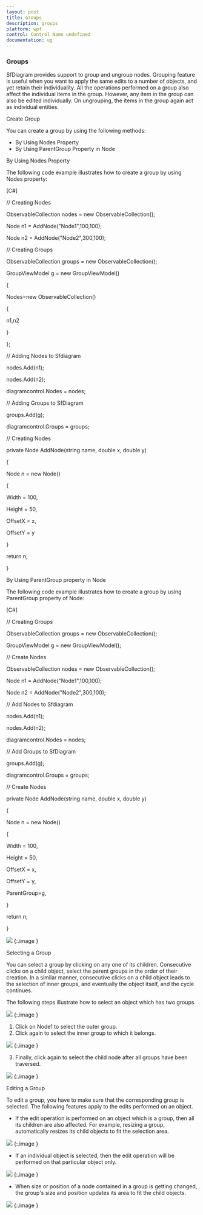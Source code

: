 ```yaml
---
layout: post
title: Groups
description: groups
platform: wpf
control: Control Name undefined
documentation: ug
---
```


### Groups

SfDiagram provides support to group and ungroup nodes. Grouping feature is useful when you want to apply the same edits to a number of objects, and yet retain their individuality. All the operations performed on a group also affect the individual items in the group. However, any item in the group can also be edited individually. On ungrouping, the items in the group again act as individual entities. 

Create Group

You can create a group by using the following methods:

* By Using Nodes Property
* By Using ParentGroup Property in Node

By Using Nodes Property

The following code example illustrates how to create a group by using Nodes property:

[C#]  



// Creating Nodes

ObservableCollection<NodeViewModel> nodes = new ObservableCollection<NodeViewModel>();

Node n1 = AddNode("Node1",100,100);

Node n2 = AddNode("Node2",300,100);  



// Creating Groups

ObservableCollection<GroupViewModel> groups = new ObservableCollection<GroupViewModel>();

GroupViewModel g = new GroupViewModel()

{

Nodes=new ObservableCollection<object>()

{

n1,n2

}

};



// Adding Nodes to Sfdiagram

nodes.Add(n1);

nodes.Add(n2);

diagramcontrol.Nodes = nodes;



// Adding Groups to SfDiagram

groups.Add(g);

diagramcontrol.Groups = groups;



// Creating Nodes

private Node AddNode(string name, double x, double y)

{

Node n = new Node()

{

Width = 100,

Height = 50,

OffsetX = x,

OffsetY = y

}

return n;

}

By Using ParentGroup property in Node

The following code example illustrates how to create a group by using ParentGroup property of Node:

[C#]



// Creating Groups

ObservableCollection<GroupViewModel> groups = new ObservableCollection<GroupViewModel>();

GroupViewModel g = new GroupViewModel();



// Create Nodes

ObservableCollection<NodeViewModel> nodes = new ObservableCollection<NodeViewModel>();

Node n1 = AddNode("Node1",100,100);

Node n2 = AddNode("Node2",300,100);  



// Add Nodes to Sfdiagram

nodes.Add(n1);

nodes.Add(n2);

diagramcontrol.Nodes = nodes;



// Add Groups to SfDiagram

groups.Add(g);

diagramcontrol.Groups = groups;



// Create Nodes

private Node AddNode(string name, double x, double y)

{

Node n = new Node()

{

Width = 100,

Height = 50,

OffsetX = x,

OffsetY = y, 

ParentGroup=g,               

}

return n;

}



![](Groups_images/Groups_img1.png)
{:.image }


Selecting a Group

You can select a group by clicking on any one of its children. Consecutive clicks on a child object, select the parent groups in the order of their creation. In a similar manner, consecutive clicks on a child object leads to the selection of inner groups, and eventually the object itself, and the cycle continues.

The following steps illustrate how to select an object which has two groups.

![](Groups_images/Groups_img2.png)
{:.image }


1. Click on Node1 to select the outer group.
2. Click again to select the inner group to which it belongs.

![](Groups_images/Groups_img3.png)
{:.image }


3. Finally, click again to select the child node after all groups have been traversed.

![](Groups_images/Groups_img4.png)
{:.image }


Editing a Group

To edit a group, you have to make sure that the corresponding group is selected. The following features apply to the edits performed on an object.

* If the edit operation is performed on an object which is a group, then all its children are also affected. For example, resizing a group, automatically resizes its child objects to fit the selection area.

![](Groups_images/Groups_img5.png)
{:.image }


* If an individual object is selected, then the edit operation will be performed on that particular object only.

![](Groups_images/Groups_img6.png)
{:.image }


* When size or position of a node contained in a group is getting changed, the group's size and position updates its area to fit the child objects.

![](Groups_images/Groups_img7.png)
{:.image }


